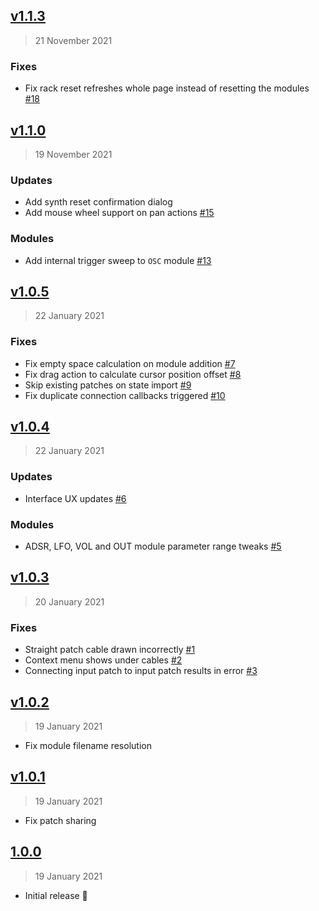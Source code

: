 ## [v1.1.3](https://github.com/spectrome/patchcab/compare/1.1.1...1.1.3)

> 21 November 2021

### Fixes

- Fix rack reset refreshes whole page instead of resetting the modules [#18](https://github.com/spectrome/patchcab/pull/18)

## [v1.1.0](https://github.com/spectrome/patchcab/compare/1.0.5...1.1.0)

> 19 November 2021

### Updates

- Add synth reset confirmation dialog
- Add mouse wheel support on pan actions [#15](https://github.com/spectrome/patchcab/pull/15)

### Modules

- Add internal trigger sweep to `OSC` module [#13](https://github.com/spectrome/patchcab/pull/13)

## [v1.0.5](https://github.com/spectrome/patchcab/compare/1.0.4...1.0.5)

> 22 January 2021

### Fixes

- Fix empty space calculation on module addition [#7](https://github.com/spectrome/patchcab/pull/7)
- Fix drag action to calculate cursor position offset [#8](https://github.com/spectrome/patchcab/pull/8)
- Skip existing patches on state import [#9](https://github.com/spectrome/patchcab/pull/9)
- Fix duplicate connection callbacks triggered [#10](https://github.com/spectrome/patchcab/pull/10)

## [v1.0.4](https://github.com/spectrome/patchcab/compare/1.0.3...1.0.4)

> 22 January 2021

### Updates

- Interface UX updates [#6](https://github.com/spectrome/patchcab/pull/6)

### Modules

- ADSR, LFO, VOL and OUT module parameter range tweaks [#5](https://github.com/spectrome/patchcab/pull/5)

## [v1.0.3](https://github.com/spectrome/patchcab/compare/1.0.2...1.0.3)

> 20 January 2021

### Fixes

- Straight patch cable drawn incorrectly [#1](https://github.com/spectrome/patchcab/pull/1)
- Context menu shows under cables [#2](https://github.com/spectrome/patchcab/pull/2)
- Connecting input patch to input patch results in error [#3](https://github.com/spectrome/patchcab/pull/3)

## [v1.0.2](https://github.com/spectrome/patchcab/compare/1.0.1...1.0.2)

> 19 January 2021

- Fix module filename resolution

## [v1.0.1](https://github.com/spectrome/patchcab/compare/1.0.0...1.0.1)

> 19 January 2021

- Fix patch sharing

## [1.0.0](https://github.com/spectrome/patchcab/tree/1.0.0)

> 19 January 2021

- Initial release 🤘
